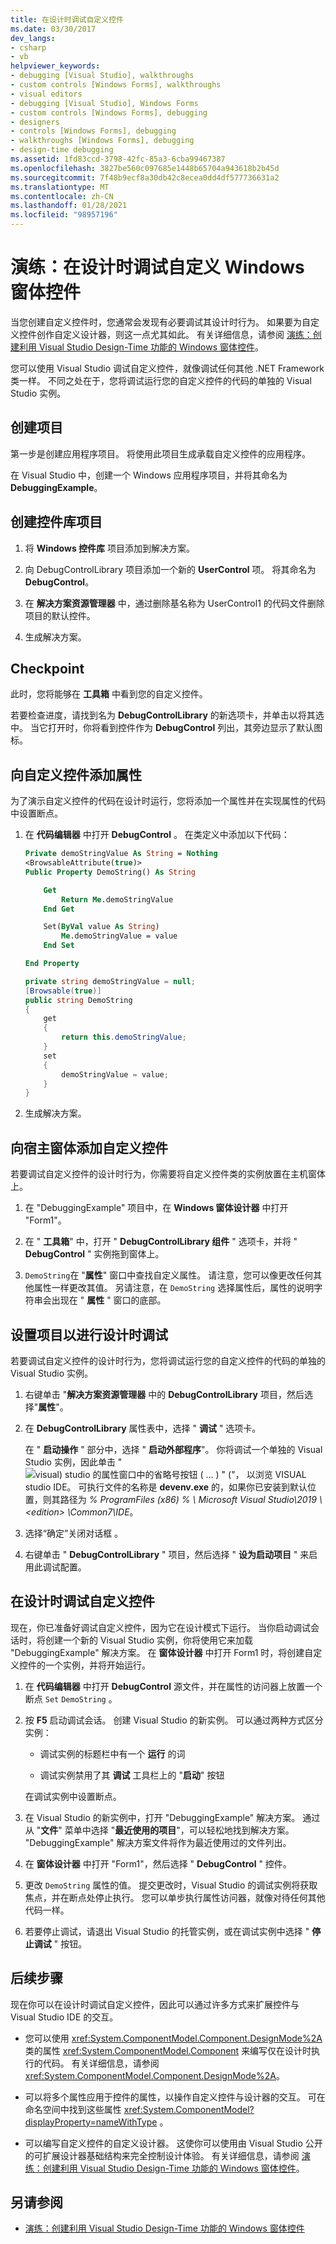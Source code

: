 ```yaml
---
title: 在设计时调试自定义控件
ms.date: 03/30/2017
dev_langs:
- csharp
- vb
helpviewer_keywords:
- debugging [Visual Studio], walkthroughs
- custom controls [Windows Forms], walkthroughs
- visual editors
- debugging [Visual Studio], Windows Forms
- custom controls [Windows Forms], debugging
- designers
- controls [Windows Forms], debugging
- walkthroughs [Windows Forms], debugging
- design-time debugging
ms.assetid: 1fd83ccd-3798-42fc-85a3-6cba99467387
ms.openlocfilehash: 3827be560c097685e1448b65704a943618b2b45d
ms.sourcegitcommit: 7f48b9ecf8a30db42c8ecea0dd4df577736631a2
ms.translationtype: MT
ms.contentlocale: zh-CN
ms.lasthandoff: 01/28/2021
ms.locfileid: "98957196"
---
```

# <a name="walkthrough-debug-custom-windows-forms-controls-at-design-time"></a>演练：在设计时调试自定义 Windows 窗体控件

当您创建自定义控件时，您通常会发现有必要调试其设计时行为。 如果要为自定义控件创作自定义设计器，则这一点尤其如此。 有关详细信息，请参阅 [演练：创建利用 Visual Studio Design-Time 功能的 Windows 窗体控件](creating-a-wf-control-design-time-features.md)。

您可以使用 Visual Studio 调试自定义控件，就像调试任何其他 .NET Framework 类一样。 不同之处在于，您将调试运行您的自定义控件的代码的单独的 Visual Studio 实例。

## <a name="create-the-project"></a>创建项目

第一步是创建应用程序项目。 将使用此项目生成承载自定义控件的应用程序。

在 Visual Studio 中，创建一个 Windows 应用程序项目，并将其命名为 **DebuggingExample**。

## <a name="create-the-control-library-project"></a>创建控件库项目

1. 将 **Windows 控件库** 项目添加到解决方案。

2. 向 DebugControlLibrary 项目添加一个新的 **UserControl** 项。 将其命名为 **DebugControl**。

3. 在 **解决方案资源管理器** 中，通过删除基名称为 UserControl1 的代码文件删除项目的默认控件。

4. 生成解决方案。

## <a name="checkpoint"></a>Checkpoint

此时，您将能够在 **工具箱** 中看到您的自定义控件。

若要检查进度，请找到名为 **DebugControlLibrary** 的新选项卡，并单击以将其选中。 当它打开时，你将看到控件作为 **DebugControl** 列出，其旁边显示了默认图标。

## <a name="add-a-property-to-your-custom-control"></a>向自定义控件添加属性

为了演示自定义控件的代码在设计时运行，您将添加一个属性并在实现属性的代码中设置断点。

1. 在 **代码编辑器** 中打开 **DebugControl** 。 在类定义中添加以下代码：

    ```vb
    Private demoStringValue As String = Nothing
    <BrowsableAttribute(true)>
    Public Property DemoString() As String

        Get
            Return Me.demoStringValue
        End Get

        Set(ByVal value As String)
            Me.demoStringValue = value
        End Set

    End Property
    ```

    ```csharp
    private string demoStringValue = null;
    [Browsable(true)]
    public string DemoString
    {
        get
        {
            return this.demoStringValue;
        }
        set
        {
            demoStringValue = value;
        }
    }
    ```

2. 生成解决方案。

## <a name="add-your-custom-control-to-the-host-form"></a>向宿主窗体添加自定义控件

若要调试自定义控件的设计时行为，你需要将自定义控件类的实例放置在主机窗体上。

1. 在 "DebuggingExample" 项目中，在 **Windows 窗体设计器** 中打开 "Form1"。

2. 在 " **工具箱**" 中，打开 " **DebugControlLibrary 组件** " 选项卡，并将 " **DebugControl** " 实例拖到窗体上。

3. `DemoString`在 "**属性**" 窗口中查找自定义属性。 请注意，您可以像更改任何其他属性一样更改其值。 另请注意，在 `DemoString` 选择属性后，属性的说明字符串会出现在 " **属性** " 窗口的底部。

## <a name="set-up-the-project-for-design-time-debugging"></a>设置项目以进行设计时调试

若要调试自定义控件的设计时行为，您将调试运行您的自定义控件的代码的单独的 Visual Studio 实例。

1. 右键单击 "**解决方案资源管理器** 中的 **DebugControlLibrary** 项目，然后选择"**属性**"。

2. 在 **DebugControlLibrary** 属性表中，选择 " **调试** " 选项卡。

     在 " **启动操作** " 部分中，选择 " **启动外部程序**"。 你将调试一个单独的 Visual Studio 实例，因此单击 " ![ visual) studio 的属性窗口中的省略号按钮 ( ... ) " ("， ](./media/visual-studio-ellipsis-button.png) 以浏览 VISUAL studio IDE。 可执行文件的名称是 **devenv.exe** 的，如果你已安装到默认位置，则其路径为 *% ProgramFiles (x86) % \ Microsoft Visual Studio\2019 \\ \<edition> \Common7\IDE*。

3. 选择“确定”关闭对话框  。

4. 右键单击 " **DebugControlLibrary** " 项目，然后选择 " **设为启动项目** " 来启用此调试配置。

## <a name="debug-your-custom-control-at-design-time"></a>在设计时调试自定义控件

现在，你已准备好调试自定义控件，因为它在设计模式下运行。 当你启动调试会话时，将创建一个新的 Visual Studio 实例，你将使用它来加载 "DebuggingExample" 解决方案。 在 **窗体设计器** 中打开 Form1 时，将创建自定义控件的一个实例，并将开始运行。

1. 在 **代码编辑器** 中打开 **DebugControl** 源文件，并在属性的访问器上放置一个断点 `Set` `DemoString` 。

2. 按 **F5** 启动调试会话。 创建 Visual Studio 的新实例。 可以通过两种方式区分实例：

    - 调试实例的标题栏中有一个 **运行** 的词

    - 调试实例禁用了其 **调试** 工具栏上的 "**启动**" 按钮

   在调试实例中设置断点。

3. 在 Visual Studio 的新实例中，打开 "DebuggingExample" 解决方案。 通过从 "**文件**" 菜单中选择 "**最近使用的项目**"，可以轻松地找到解决方案。 "DebuggingExample" 解决方案文件将作为最近使用过的文件列出。

4. 在 **窗体设计器** 中打开 "Form1"，然后选择 " **DebugControl** " 控件。

5. 更改 `DemoString` 属性的值。 提交更改时，Visual Studio 的调试实例将获取焦点，并在断点处停止执行。 您可以单步执行属性访问器，就像对待任何其他代码一样。

6. 若要停止调试，请退出 Visual Studio 的托管实例，或在调试实例中选择 " **停止调试** " 按钮。

## <a name="next-steps"></a>后续步骤

现在你可以在设计时调试自定义控件，因此可以通过许多方式来扩展控件与 Visual Studio IDE 的交互。

- 您可以使用 <xref:System.ComponentModel.Component.DesignMode%2A> 类的属性 <xref:System.ComponentModel.Component> 来编写仅在设计时执行的代码。 有关详细信息，请参阅 <xref:System.ComponentModel.Component.DesignMode%2A>。

- 可以将多个属性应用于控件的属性，以操作自定义控件与设计器的交互。 可在命名空间中找到这些属性 <xref:System.ComponentModel?displayProperty=nameWithType> 。

- 可以编写自定义控件的自定义设计器。 这使你可以使用由 Visual Studio 公开的可扩展设计器基础结构来完全控制设计体验。 有关详细信息，请参阅 [演练：创建利用 Visual Studio Design-Time 功能的 Windows 窗体控件](creating-a-wf-control-design-time-features.md)。

## <a name="see-also"></a>另请参阅

- [演练：创建利用 Visual Studio Design-Time 功能的 Windows 窗体控件](creating-a-wf-control-design-time-features.md)
